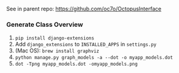 See in parent repo: https://github.com/oc7o/OctopusInterface

### Generate Class Overview

1. `pip install django-extensions`
2. Add `django_extensions` to `INSTALLED_APPS` in `settings.py`
3. (Mac OS): `brew install graphviz`
4. `python manage.py graph_models -a --dot -o myapp_models.dot`
5. `dot -Tpng myapp_models.dot -omyapp_models.png`
